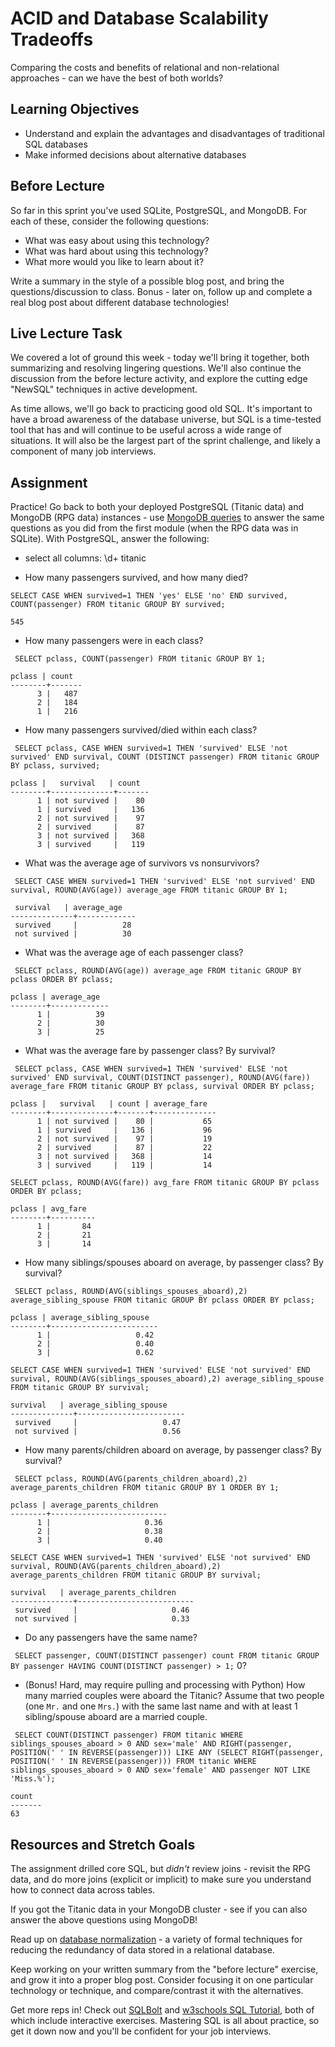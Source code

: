 # ACID and Database Scalability Tradeoffs

Comparing the costs and benefits of relational and non-relational approaches -
can we have the best of both worlds?

## Learning Objectives

- Understand and explain the advantages and disadvantages of traditional SQL
  databases
- Make informed decisions about alternative databases

## Before Lecture

So far in this sprint you've used SQLite, PostgreSQL, and MongoDB. For each of
these, consider the following questions:

- What was easy about using this technology?
- What was hard about using this technology?
- What more would you like to learn about it?

Write a summary in the style of a possible blog post, and bring the
questions/discussion to class. Bonus - later on, follow up and complete a real
blog post about different database technologies!

## Live Lecture Task

We covered a lot of ground this week - today we'll bring it together, both
summarizing and resolving lingering questions. We'll also continue the
discussion from the before lecture activity, and explore the cutting edge
"NewSQL" techniques in active development.

As time allows, we'll go back to practicing good old SQL. It's important to have
a broad awareness of the database universe, but SQL is a time-tested tool that
has and will continue to be useful across a wide range of situations. It will
also be the largest part of the sprint challenge, and likely a component of many
job interviews.

## Assignment

Practice! Go back to both your deployed PostgreSQL (Titanic data) and MongoDB
(RPG data) instances - use [MongoDB
queries](https://docs.mongodb.com/manual/tutorial/query-documents/) to answer
the same questions as you did from the first module (when the RPG data was in
SQLite). With PostgreSQL, answer the following:
- select all columns: \d+ titanic

- How many passengers survived, and how many died?

```SELECT CASE WHEN survived=1 THEN 'yes' ELSE 'no' END survived, COUNT(passenger) FROM titanic GROUP BY survived;```
```
545
```
- How many passengers were in each class?

``` SELECT pclass, COUNT(passenger) FROM titanic GROUP BY 1;```

```
pclass | count
--------+-------
      3 |   487
      2 |   184
      1 |   216
```

- How many passengers survived/died within each class?

``` SELECT pclass, CASE WHEN survived=1 THEN 'survived' ELSE 'not survived' END survival, COUNT (DISTINCT passenger) FROM titanic GROUP BY pclass, survived;```

```
pclass |   survival   | count
--------+--------------+-------
      1 | not survived |    80
      1 | survived     |   136
      2 | not survived |    97
      2 | survived     |    87
      3 | not survived |   368
      3 | survived     |   119
```
- What was the average age of survivors vs nonsurvivors?

``` SELECT CASE WHEN survived=1 THEN 'survived' ELSE 'not survived' END survival, ROUND(AVG(age)) average_age FROM titanic GROUP BY 1;```

```
 survival   | average_age
--------------+-------------
 survived     |          28
 not survived |          30
``` 

- What was the average age of each passenger class?

``` SELECT pclass, ROUND(AVG(age)) average_age FROM titanic GROUP BY pclass ORDER BY pclass;```

```
pclass | average_age
--------+-------------
      1 |          39
      2 |          30
      3 |          25
```

- What was the average fare by passenger class? By survival?

``` SELECT pclass, CASE WHEN survived=1 THEN 'survived' ELSE 'not survived' END survival, COUNT(DISTINCT passenger), ROUND(AVG(fare)) average_fare FROM titanic GROUP BY pclass, survival ORDER BY pclass;```

```
pclass |   survival   | count | average_fare
--------+--------------+-------+--------------
      1 | not survived |    80 |           65
      1 | survived     |   136 |           96
      2 | not survived |    97 |           19
      2 | survived     |    87 |           22
      3 | not survived |   368 |           14
      3 | survived     |   119 |           14

```

``` SELECT pclass, ROUND(AVG(fare)) avg_fare FROM titanic GROUP BY pclass ORDER BY pclass; ```

```
pclass | avg_fare
--------+----------
      1 |       84
      2 |       21
      3 |       14
```

- How many siblings/spouses aboard on average, by passenger class? By survival?

``` SELECT pclass, ROUND(AVG(siblings_spouses_aboard),2) average_sibling_spouse FROM titanic GROUP BY pclass ORDER BY pclass;```

```
pclass | average_sibling_spouse
--------+------------------------
      1 |                   0.42
      2 |                   0.40
      3 |                   0.62
```
``` SELECT CASE WHEN survived=1 THEN 'survived' ELSE 'not survived' END survival, ROUND(AVG(siblings_spouses_aboard),2) average_sibling_spouse FROM titanic GROUP BY survival;  ```

```
survival   | average_sibling_spouse
--------------+------------------------
 survived     |                   0.47
 not survived |                   0.56
```

- How many parents/children aboard on average, by passenger class? By survival?

``` SELECT pclass, ROUND(AVG(parents_children_aboard),2) average_parents_children FROM titanic GROUP BY 1 ORDER BY 1;```

```
pclass | average_parents_children
--------+--------------------------
      1 |                     0.36
      2 |                     0.38
      3 |                     0.40
```

``` SELECT CASE WHEN survived=1 THEN 'survived' ELSE 'not survived' END survival, ROUND(AVG(parents_children_aboard),2) average_parents_children FROM titanic GROUP BY survival; ```

```
survival   | average_parents_children
--------------+--------------------------
 survived     |                     0.46
 not survived |                     0.33
``` 

- Do any passengers have the same name?

``` SELECT passenger, COUNT(DISTINCT passenger) count FROM titanic GROUP BY passenger HAVING COUNT(DISTINCT passenger) > 1;```
 0?

- (Bonus! Hard, may require pulling and processing with Python) How many married
  couples were aboard the Titanic? Assume that two people (one `Mr.` and one
  `Mrs.`) with the same last name and with at least 1 sibling/spouse aboard are
  a married couple.

``` SELECT COUNT(DISTINCT passenger) FROM titanic WHERE siblings_spouses_aboard > 0 AND sex='male' AND RIGHT(passenger, POSITION(' ' IN REVERSE(passenger))) LIKE ANY (SELECT RIGHT(passenger, POSITION(' ' IN REVERSE(passenger))) FROM titanic WHERE siblings_spouses_aboard > 0 AND sex='female' AND passenger NOT LIKE 'Miss.%');```

```
count
-------
63
```

## Resources and Stretch Goals

The assignment drilled core SQL, but *didn't* review joins - revisit the RPG
data, and do more joins (explicit or implicit) to make sure you understand how
to connect data across tables.

If you got the Titanic data in your MongoDB cluster - see if you can also answer
the above questions using MongoDB!

Read up on [database
normalization](https://en.wikipedia.org/wiki/Database_normalization) - a variety
of formal techniques for reducing the redundancy of data stored in a relational
database.

Keep working on your written summary from the "before lecture" exercise, and
grow it into a proper blog post. Consider focusing it on one particular
technology or technique, and compare/contrast it with the alternatives.

Get more reps in! Check out [SQLBolt](https://sqlbolt.com/) and [w3schools SQL
Tutorial](https://www.w3schools.com/sql/), both of which include interactive
exercises. Mastering SQL is all about practice, so get it down now and you'll be
confident for your job interviews.

